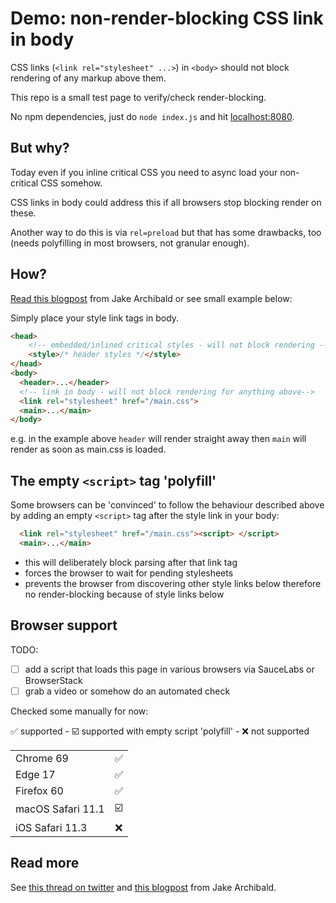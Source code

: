 # Demo: non-render-blocking CSS link in body

CSS links (`<link rel="stylesheet" ...>`) in `<body>` should not block rendering of any markup above them.

This repo is a small test page to verify/check render-blocking.

No npm dependencies, just do `node index.js` and hit [localhost:8080](http://localhost:8080/).

## But why?

Today even if you inline critical CSS you need to async load your non-critical CSS somehow.

CSS links in body could address this if all browsers stop blocking render on these.

Another way to do this is via `rel=preload` but that has some drawbacks, too (needs polyfilling in most browsers, not granular enough).

## How?

[Read this blogpost](https://jakearchibald.com/2016/link-in-body/) from Jake Archibald or see small example below:

Simply place your style link tags in body.

```html
<head>
    <!-- embedded/inlined critical styles - will not block rendering -->
    <style>/* header styles */</style>
</head>
<body>
  <header>...</header>
  <!-- link in body - will not block rendering for anything above-->
  <link rel="stylesheet" href="/main.css">
  <main>...</main>
</body>
```

e.g. in the example above `header` will render straight away then `main` will render as soon as main.css is loaded.

## The empty `<script>` tag 'polyfill'

Some browsers can be 'convinced' to follow the behaviour described above by adding an empty `<script>` tag after the style link in your body:

```html
  <link rel="stylesheet" href="/main.css"><script> </script>
  <main>...</main>
```

* this will deliberately block parsing after that link tag
* forces the browser to wait for pending stylesheets
* prevents the browser from discovering other style links below therefore no render-blocking because of style links below

## Browser support

TODO:

* [ ] add a script that loads this page in various browsers via SauceLabs or BrowserStack
* [ ] grab a video or somehow do an automated check

Checked some manually for now:

✅ supported - ☑️ supported with empty script 'polyfill' - ❌ not supported

|                      |    |
|----------------------|:--:|
| Chrome 69            | ✅ |
| Edge 17              | ✅ |
| Firefox 60           | ✅ |
| macOS Safari 11.1    | ☑️ |
| iOS Safari 11.3      | ❌ |

## Read more

See [this thread on twitter](https://twitter.com/patmeenan/status/1002007588878340096) and [this blogpost](https://jakearchibald.com/2016/link-in-body/) from Jake Archibald.
